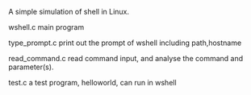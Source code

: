 A simple simulation of shell in Linux.


wshell.c
	main program

type_prompt.c
	print out the prompt of wshell
	including path,hostname

read_command.c
	read command input, and analyse the command and parameter(s).

test.c
	a test program, helloworld, can run in wshell
